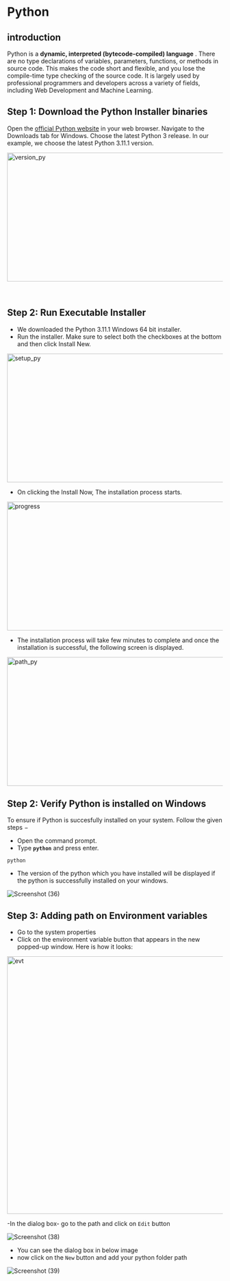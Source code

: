 # Python
## introduction
Python is a **dynamic, interpreted (bytecode-compiled) language** . There are no type declarations of variables, parameters, functions, or methods in source code. This makes the code short and flexible, and you lose the compile-time type checking of the source code. It is largely used by professional programmers and developers across a variety of fields, including Web Development and Machine Learning.<br>

## Step 1: Download the Python Installer binaries 
Open the [official Python website](https://www.python.org/downloads/windows/) in your web browser. Navigate to the Downloads tab for Windows.
Choose the latest Python 3 release. In our example, we choose the latest Python 3.11.1 version.<br>
<p align="cebter">
<img width="580" height="300" alt="version_py" src="https://user-images.githubusercontent.com/112370237/209430912-72301eb9-a85e-478b-bd5a-ffefcb98408c.png"></p><br>

## Step 2: Run Executable Installer
- We downloaded the Python 3.11.1 Windows 64 bit installer.
- Run the installer. Make sure to select both the checkboxes at the bottom and then click Install New.<br>

<img width="580" height="300" alt="setup_py" src="https://user-images.githubusercontent.com/112370237/209431119-5b3b697e-0955-4523-8d4a-a5d5190fdede.png"><br>

- On clicking the Install Now, The installation process starts.<br>

<img width="580" height="300" alt="progress" src="https://user-images.githubusercontent.com/112370237/209431504-12519605-fc11-404a-be4a-52356c180a54.png"><br>

- The installation process will take few minutes to complete and once the installation is successful, the following screen is displayed.<br>


<img width="580" height="300" alt="path_py" src="https://user-images.githubusercontent.com/112370237/209431833-c7247acd-b5e3-463a-89cf-0e2ff41aed33.png"><br>

## Step 2: Verify Python is installed on Windows
To ensure if Python is succesfully installed on your system. Follow the given steps −

- Open the command prompt.
- Type **`python`** and press enter.
 ```
 python
 ```
- The version of the python which you have installed will be displayed if the python is successfully installed on your windows.<br>

![Screenshot (36)](https://user-images.githubusercontent.com/112370237/209432050-0e59a37c-6eff-410c-9d86-b1384b199fa9.png) <br>

## Step 3: Adding path on Environment variables
- Go to the system properties
- Click on the environment variable button that appears in the new popped-up window. Here is how it looks:<br>

<img width="580" height="600" alt="evt" src="https://user-images.githubusercontent.com/112370237/209432921-9b407a37-7553-4a76-94c4-cacd90bd0e26.png"><br>

-In the dialog box- go to the path and click on `Edit` button<br>

![Screenshot (38)](https://user-images.githubusercontent.com/112370237/209433066-630ad805-e2c0-4b43-97ae-cbb756e6efa2.png)<br>

- You can see the dialog box in below image
- now click on the `New` button and add your python folder path <br>

![Screenshot (39)](https://user-images.githubusercontent.com/112370237/209433207-39cc9d2a-5bb8-4254-b5b4-06e16892a23b.png)




